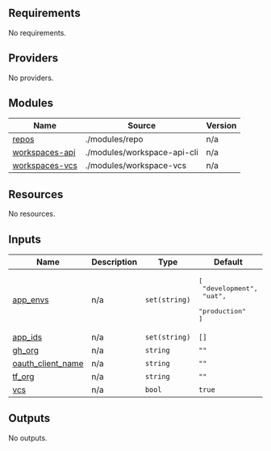 ## Requirements

No requirements.

## Providers

No providers.

## Modules

| Name | Source | Version |
|------|--------|---------|
| <a name="module_repos"></a> [repos](#module\_repos) | ./modules/repo | n/a |
| <a name="module_workspaces-api"></a> [workspaces-api](#module\_workspaces-api) | ./modules/workspace-api-cli | n/a |
| <a name="module_workspaces-vcs"></a> [workspaces-vcs](#module\_workspaces-vcs) | ./modules/workspace-vcs | n/a |

## Resources

No resources.

## Inputs

| Name | Description | Type | Default | Required |
|------|-------------|------|---------|:--------:|
| <a name="input_app_envs"></a> [app\_envs](#input\_app\_envs) | n/a | `set(string)` | <pre>[<br>  "development",<br>  "uat",<br>  "production"<br>]</pre> | no |
| <a name="input_app_ids"></a> [app\_ids](#input\_app\_ids) | n/a | `set(string)` | `[]` | no |
| <a name="input_gh_org"></a> [gh\_org](#input\_gh\_org) | n/a | `string` | `""` | no |
| <a name="input_oauth_client_name"></a> [oauth\_client\_name](#input\_oauth\_client\_name) | n/a | `string` | `""` | no |
| <a name="input_tf_org"></a> [tf\_org](#input\_tf\_org) | n/a | `string` | `""` | no |
| <a name="input_vcs"></a> [vcs](#input\_vcs) | n/a | `bool` | `true` | no |

## Outputs

No outputs.
